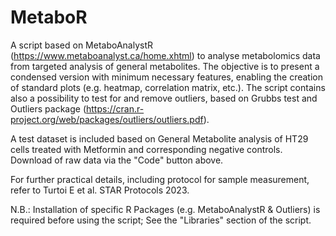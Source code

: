 # MetaboR

A script based on MetaboAnalystR (https://www.metaboanalyst.ca/home.xhtml) to analyse metabolomics data from targeted analysis of general metabolites. The objective is to present a condensed version with minimum necessary features, enabling the creation of standard plots (e.g. heatmap, correlation matrix, etc.). The script contains also a possibility to test for and remove outliers, based on Grubbs test and Outliers package (https://cran.r-project.org/web/packages/outliers/outliers.pdf).

A test dataset is included based on General Metabolite analysis of HT29 cells treated with Metformin and corresponding negative controls. Download of raw data via the "Code" button above.

For further practical details, including protocol for sample measurement, refer to Turtoi E et al. STAR Protocols 2023.

N.B.: Installation of specific R Packages (e.g. MetaboAnalystR & Outliers) is required before using the script; See the "Libraries" section of the script.
